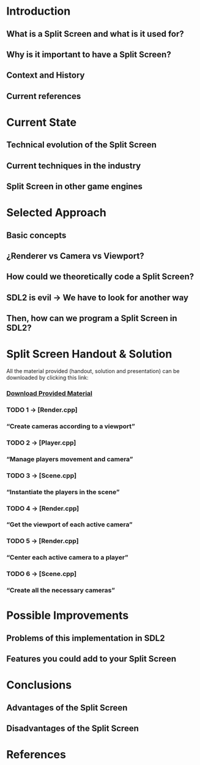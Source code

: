 # Introduction

## What is a Split Screen and what is it used for?
## Why is it important to have a Split Screen?
## Context and History
## Current references

# Current State

## Technical evolution of the Split Screen
## Current techniques in the industry
## Split Screen in other game engines

# Selected Approach

## Basic concepts
## ¿Renderer vs Camera vs Viewport?
## How could we theoretically code a Split Screen?
## SDL2 is evil  →  We have to look for another way
## Then, how can we program a Split Screen in SDL2?

# Split Screen Handout & Solution

All the material provided (handout, solution and presentation) can be downloaded by clicking this link:

### [Download Provided Material](https://github.com/francesctr4/SplitScreen/archive/refs/heads/main.zip)

### TODO 1 → [Render.cpp]
### “Create cameras according to a viewport”

### TODO 2 → [Player.cpp]
### “Manage players movement and camera”

### TODO 3 → [Scene.cpp]
### “Instantiate the players in the scene”

### TODO 4 → [Render.cpp]
### “Get the viewport of each active camera”

### TODO 5 → [Render.cpp]
### “Center each active camera to a player”

### TODO 6 → [Scene.cpp]
### “Create all the necessary cameras”

# Possible Improvements

## Problems of this implementation in SDL2
## Features you could add to your Split Screen

# Conclusions

## Advantages of the Split Screen
## Disadvantages of the Split Screen

# References
